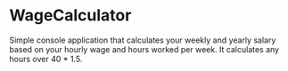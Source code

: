 # WageCalculator

Simple console application that calculates your weekly and yearly salary based on your hourly wage and hours worked per week. It calculates any hours over 40 * 1.5.
